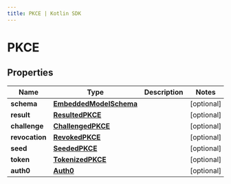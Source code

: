 ```yaml
---
title: PKCE | Kotlin SDK
---
```




# PKCE

## Properties
Name | Type | Description | Notes
------------ | ------------- | ------------- | -------------
**schema** | [**EmbeddedModelSchema**](EmbeddedModelSchema) |  |  [optional]
**result** | [**ResultedPKCE**](ResultedPKCE) |  |  [optional]
**challenge** | [**ChallengedPKCE**](ChallengedPKCE) |  |  [optional]
**revocation** | [**RevokedPKCE**](RevokedPKCE) |  |  [optional]
**seed** | [**SeededPKCE**](SeededPKCE) |  |  [optional]
**token** | [**TokenizedPKCE**](TokenizedPKCE) |  |  [optional]
**auth0** | [**Auth0**](Auth0) |  |  [optional]




